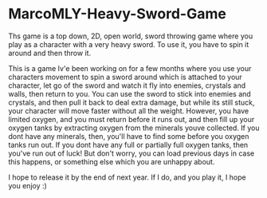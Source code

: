 # MarcoMLY-Heavy-Sword-Game
Ths game is a top down, 2D, open world, sword throwing game where you play as a character with a very heavy sword. To use it, you have to spin it around and then throw it.

This is a game Iv'e been working on for a few months where you use your characters movement to spin a sword around which is attached to your character, let go of the sword and watch it fly into enemies, crystals and walls, then return to you.
You can use the sword to stick into enemies and crystals, and then pull it back to deal extra damage, but while its still stuck, your character will move faster without all the weight.
However, you have limited oxygen, and you must return before it runs out, and then fill up your oxygen tanks by extracting oxygen from the minerals youve collected.
If you dont have any minerals, then, you'll have to find some before you oxygen tanks run out.
If you dont have any full or partially full oxygen tanks, then you've run out of luck!
But don't worry, you can load previous days in case this happens, or something else which you are unhappy about.

I hope to release it by the end of next year.
If I do, and you play it, I hope you enjoy :)
